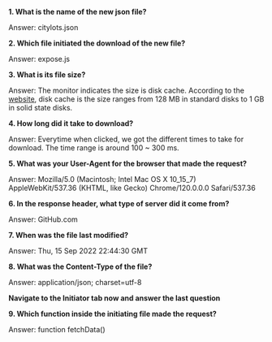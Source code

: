**1. What is the name of the new json file?**

Answer: citylots.json

**2. Which file initiated the download of the new file?**

Answer: expose.js

**3. What is its file size?**

Answer: The monitor indicates the size is disk cache. According to the [website](https://www.techopedia.com/definition/6867/disk-cache), disk cache is the size ranges from 128 MB in standard disks to 1 GB in solid state disks. 

**4. How long did it take to download?**

Answer: Everytime when clicked, we got the different times to take for download. The time range is around 100 ~ 300 ms.

**5. What was your User-Agent for the browser that made the request?**

Answer: Mozilla/5.0 (Macintosh; Intel Mac OS X 10_15_7) AppleWebKit/537.36 (KHTML, like Gecko) Chrome/120.0.0.0 Safari/537.36

**6. In the response header, what type of server did it come from?**

Answer: GitHub.com

**7. When was the file last modified?**

Answer: Thu, 15 Sep 2022 22:44:30 GMT

**8. What was the Content-Type of the file?**

Answer: application/json; charset=utf-8

**Navigate to the Initiator tab now and answer the last question**

**9. Which function inside the initiating file made the request?**

Answer: function fetchData()
